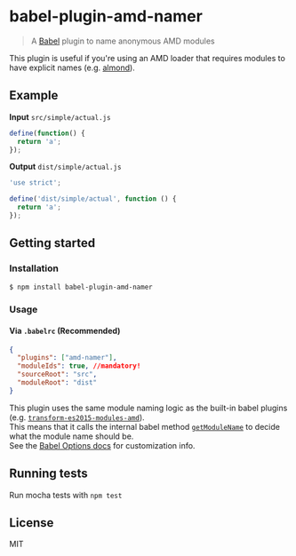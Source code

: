 # babel-plugin-amd-namer

> A [Babel](https://github.com/babel/babel) plugin to name anonymous AMD modules

This plugin is useful if you're using an AMD loader that requires modules to have explicit names (e.g. [almond](https://github.com/jrburke/almond)).

## Example

**Input** `src/simple/actual.js`

```js
define(function() {
  return 'a';
});
```

**Output** `dist/simple/actual.js`

```js
'use strict';

define('dist/simple/actual', function () {
  return 'a';
});
```

## Getting started

### Installation

```sh
$ npm install babel-plugin-amd-namer
```

### Usage

#### Via `.babelrc` (Recommended)

```json
{
  "plugins": ["amd-namer"],
  "moduleIds": true, //mandatory!
  "sourceRoot": "src",
  "moduleRoot": "dist"
}
```

This plugin uses the same module naming logic as the built-in babel plugins (e.g. [`transform-es2015-modules-amd`](https://github.com/babel/babel/tree/master/packages/babel-plugin-transform-es2015-modules-amd)).  
This means that it calls the internal babel method [`getModuleName`](https://github.com/babel/babel/blob/85eec9ffef9f2defbcc4cce29440c5ef230708d2/packages/babel-core/src/transformation/file/index.js#L203) to decide what the module name should be.  
See the [Babel Options docs](https://babeljs.io/docs/usage/api/#options) for customization info.  

## Running tests

Run mocha tests with `npm test`

## License

MIT

